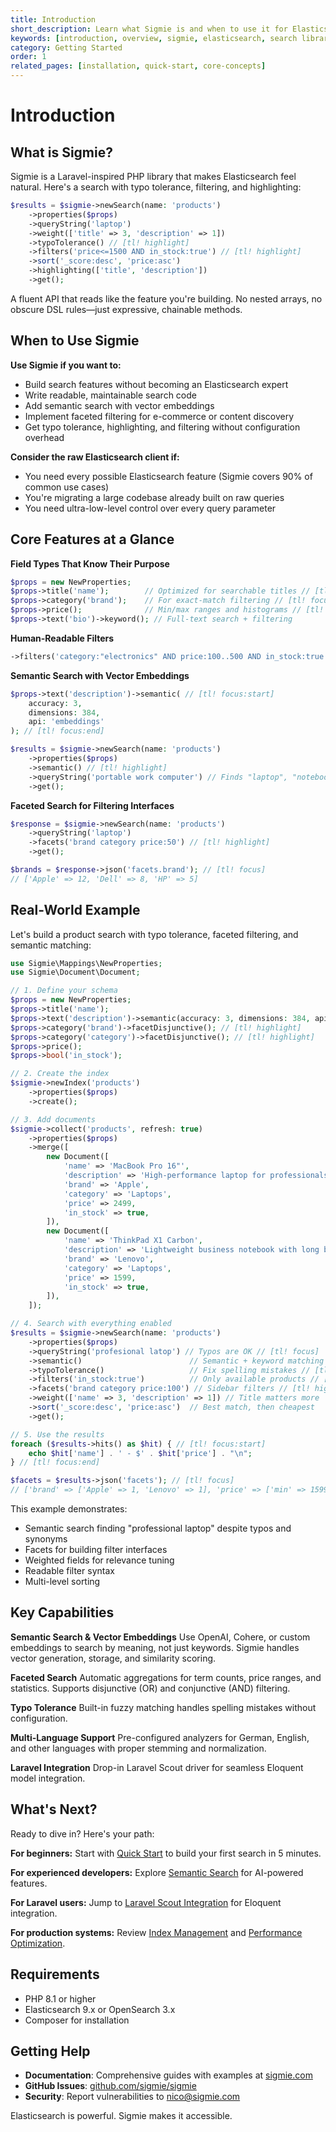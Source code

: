 ```yaml
---
title: Introduction
short_description: Learn what Sigmie is and when to use it for Elasticsearch search
keywords: [introduction, overview, sigmie, elasticsearch, search library, php]
category: Getting Started
order: 1
related_pages: [installation, quick-start, core-concepts]
---
```


# Introduction

## What is Sigmie?

Sigmie is a Laravel-inspired PHP library that makes Elasticsearch feel natural. Here's a search with typo tolerance, filtering, and highlighting:

```php
$results = $sigmie->newSearch(name: 'products')
    ->properties($props)
    ->queryString('laptop')
    ->weight(['title' => 3, 'description' => 1])
    ->typoTolerance() // [tl! highlight]
    ->filters('price<=1500 AND in_stock:true') // [tl! highlight]
    ->sort('_score:desc', 'price:asc')
    ->highlighting(['title', 'description'])
    ->get();
```

A fluent API that reads like the feature you're building. No nested arrays, no obscure DSL rules—just expressive, chainable methods.

## When to Use Sigmie

**Use Sigmie if you want to:**
- Build search features without becoming an Elasticsearch expert
- Write readable, maintainable search code
- Add semantic search with vector embeddings
- Implement faceted filtering for e-commerce or content discovery
- Get typo tolerance, highlighting, and filtering without configuration overhead

**Consider the raw Elasticsearch client if:**
- You need every possible Elasticsearch feature (Sigmie covers 90% of common use cases)
- You're migrating a large codebase already built on raw queries
- You need ultra-low-level control over every query parameter

## Core Features at a Glance

**Field Types That Know Their Purpose**
```php
$props = new NewProperties;
$props->title('name');        // Optimized for searchable titles // [tl! focus]
$props->category('brand');    // For exact-match filtering // [tl! focus]
$props->price();              // Min/max ranges and histograms // [tl! focus]
$props->text('bio')->keyword(); // Full-text search + filtering
```

**Human-Readable Filters**
```php
->filters('category:"electronics" AND price:100..500 AND in_stock:true') // [tl! focus]
```

**Semantic Search with Vector Embeddings**
```php
$props->text('description')->semantic( // [tl! focus:start]
    accuracy: 3,
    dimensions: 384,
    api: 'embeddings'
); // [tl! focus:end]

$results = $sigmie->newSearch(name: 'products')
    ->properties($props)
    ->semantic() // [tl! highlight]
    ->queryString('portable work computer') // Finds "laptop", "notebook", etc.
    ->get();
```

**Faceted Search for Filtering Interfaces**
```php
$response = $sigmie->newSearch(name: 'products')
    ->queryString('laptop')
    ->facets('brand category price:50') // [tl! highlight]
    ->get();

$brands = $response->json('facets.brand'); // [tl! focus]
// ['Apple' => 12, 'Dell' => 8, 'HP' => 5]
```

## Real-World Example

Let's build a product search with typo tolerance, faceted filtering, and semantic matching:

```php
use Sigmie\Mappings\NewProperties;
use Sigmie\Document\Document;

// 1. Define your schema
$props = new NewProperties;
$props->title('name');
$props->text('description')->semantic(accuracy: 3, dimensions: 384, api: 'embeddings'); // [tl! highlight]
$props->category('brand')->facetDisjunctive(); // [tl! highlight]
$props->category('category')->facetDisjunctive(); // [tl! highlight]
$props->price();
$props->bool('in_stock');

// 2. Create the index
$sigmie->newIndex('products')
    ->properties($props)
    ->create();

// 3. Add documents
$sigmie->collect('products', refresh: true)
    ->properties($props)
    ->merge([
        new Document([
            'name' => 'MacBook Pro 16"',
            'description' => 'High-performance laptop for professionals',
            'brand' => 'Apple',
            'category' => 'Laptops',
            'price' => 2499,
            'in_stock' => true,
        ]),
        new Document([
            'name' => 'ThinkPad X1 Carbon',
            'description' => 'Lightweight business notebook with long battery life',
            'brand' => 'Lenovo',
            'category' => 'Laptops',
            'price' => 1599,
            'in_stock' => true,
        ]),
    ]);

// 4. Search with everything enabled
$results = $sigmie->newSearch(name: 'products')
    ->properties($props)
    ->queryString('profesional latop') // Typos are OK // [tl! focus]
    ->semantic()                        // Semantic + keyword matching // [tl! highlight]
    ->typoTolerance()                   // Fix spelling mistakes // [tl! highlight]
    ->filters('in_stock:true')          // Only available products // [tl! highlight]
    ->facets('brand category price:100') // Sidebar filters // [tl! highlight]
    ->weight(['name' => 3, 'description' => 1]) // Title matters more
    ->sort('_score:desc', 'price:asc')  // Best match, then cheapest
    ->get();

// 5. Use the results
foreach ($results->hits() as $hit) { // [tl! focus:start]
    echo $hit['name'] . ' - $' . $hit['price'] . "\n";
} // [tl! focus:end]

$facets = $results->json('facets'); // [tl! focus]
// ['brand' => ['Apple' => 1, 'Lenovo' => 1], 'price' => ['min' => 1599, 'max' => 2499, ...]]
```

This example demonstrates:
- Semantic search finding "professional laptop" despite typos and synonyms
- Facets for building filter interfaces
- Weighted fields for relevance tuning
- Readable filter syntax
- Multi-level sorting

## Key Capabilities

**Semantic Search & Vector Embeddings**
Use OpenAI, Cohere, or custom embeddings to search by meaning, not just keywords. Sigmie handles vector generation, storage, and similarity scoring.

**Faceted Search**
Automatic aggregations for term counts, price ranges, and statistics. Supports disjunctive (OR) and conjunctive (AND) filtering.

**Typo Tolerance**
Built-in fuzzy matching handles spelling mistakes without configuration.

**Multi-Language Support**
Pre-configured analyzers for German, English, and other languages with proper stemming and normalization.

**Laravel Integration**
Drop-in Laravel Scout driver for seamless Eloquent model integration.

## What's Next?

Ready to dive in? Here's your path:

**For beginners:**
Start with [Quick Start](/docs/quick-start.md) to build your first search in 5 minutes.

**For experienced developers:**
Explore [Semantic Search](/docs/semantic-search.md) for AI-powered features.

**For Laravel users:**
Jump to [Laravel Scout Integration](/docs/laravel-scout.md) for Eloquent integration.

**For production systems:**
Review [Index Management](/docs/index.md) and [Performance Optimization](/docs/performance.md).

## Requirements

- PHP 8.1 or higher
- Elasticsearch 9.x or OpenSearch 3.x
- Composer for installation

## Getting Help

- **Documentation**: Comprehensive guides with examples at [sigmie.com](https://sigmie.com)
- **GitHub Issues**: [github.com/sigmie/sigmie](https://github.com/sigmie/sigmie)
- **Security**: Report vulnerabilities to nico@sigmie.com

Elasticsearch is powerful. Sigmie makes it accessible.
